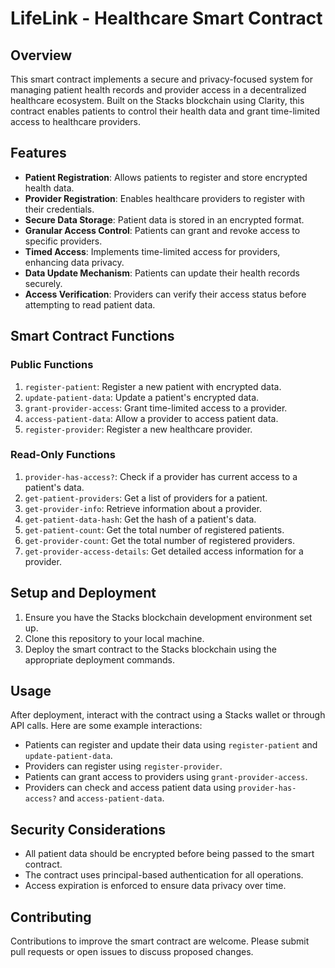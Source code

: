 # LifeLink - Healthcare Smart Contract

## Overview

This smart contract implements a secure and privacy-focused system for managing patient health records and provider access in a decentralized healthcare ecosystem. Built on the Stacks blockchain using Clarity, this contract enables patients to control their health data and grant time-limited access to healthcare providers.

## Features

- **Patient Registration**: Allows patients to register and store encrypted health data.
- **Provider Registration**: Enables healthcare providers to register with their credentials.
- **Secure Data Storage**: Patient data is stored in an encrypted format.
- **Granular Access Control**: Patients can grant and revoke access to specific providers.
- **Timed Access**: Implements time-limited access for providers, enhancing data privacy.
- **Data Update Mechanism**: Patients can update their health records securely.
- **Access Verification**: Providers can verify their access status before attempting to read patient data.

## Smart Contract Functions

### Public Functions

1. `register-patient`: Register a new patient with encrypted data.
2. `update-patient-data`: Update a patient's encrypted data.
3. `grant-provider-access`: Grant time-limited access to a provider.
4. `access-patient-data`: Allow a provider to access patient data.
5. `register-provider`: Register a new healthcare provider.

### Read-Only Functions

1. `provider-has-access?`: Check if a provider has current access to a patient's data.
2. `get-patient-providers`: Get a list of providers for a patient.
3. `get-provider-info`: Retrieve information about a provider.
4. `get-patient-data-hash`: Get the hash of a patient's data.
5. `get-patient-count`: Get the total number of registered patients.
6. `get-provider-count`: Get the total number of registered providers.
7. `get-provider-access-details`: Get detailed access information for a provider.

## Setup and Deployment

1. Ensure you have the Stacks blockchain development environment set up.
2. Clone this repository to your local machine.
3. Deploy the smart contract to the Stacks blockchain using the appropriate deployment commands.

## Usage

After deployment, interact with the contract using a Stacks wallet or through API calls. Here are some example interactions:

- Patients can register and update their data using `register-patient` and `update-patient-data`.
- Providers can register using `register-provider`.
- Patients can grant access to providers using `grant-provider-access`.
- Providers can check and access patient data using `provider-has-access?` and `access-patient-data`.

## Security Considerations

- All patient data should be encrypted before being passed to the smart contract.
- The contract uses principal-based authentication for all operations.
- Access expiration is enforced to ensure data privacy over time.

## Contributing

Contributions to improve the smart contract are welcome. Please submit pull requests or open issues to discuss proposed changes.

